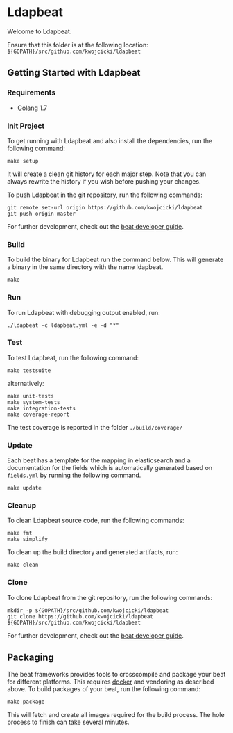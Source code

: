 # Ldapbeat

Welcome to Ldapbeat.

Ensure that this folder is at the following location:
`${GOPATH}/src/github.com/kwojcicki/ldapbeat`

## Getting Started with Ldapbeat

### Requirements

* [Golang](https://golang.org/dl/) 1.7

### Init Project
To get running with Ldapbeat and also install the
dependencies, run the following command:

```
make setup
```

It will create a clean git history for each major step. Note that you can always rewrite the history if you wish before pushing your changes.

To push Ldapbeat in the git repository, run the following commands:

```
git remote set-url origin https://github.com/kwojcicki/ldapbeat
git push origin master
```

For further development, check out the [beat developer guide](https://www.elastic.co/guide/en/beats/libbeat/current/new-beat.html).

### Build

To build the binary for Ldapbeat run the command below. This will generate a binary
in the same directory with the name ldapbeat.

```
make
```


### Run

To run Ldapbeat with debugging output enabled, run:

```
./ldapbeat -c ldapbeat.yml -e -d "*"
```


### Test

To test Ldapbeat, run the following command:

```
make testsuite
```

alternatively:
```
make unit-tests
make system-tests
make integration-tests
make coverage-report
```

The test coverage is reported in the folder `./build/coverage/`

### Update

Each beat has a template for the mapping in elasticsearch and a documentation for the fields
which is automatically generated based on `fields.yml` by running the following command.

```
make update
```


### Cleanup

To clean  Ldapbeat source code, run the following commands:

```
make fmt
make simplify
```

To clean up the build directory and generated artifacts, run:

```
make clean
```


### Clone

To clone Ldapbeat from the git repository, run the following commands:

```
mkdir -p ${GOPATH}/src/github.com/kwojcicki/ldapbeat
git clone https://github.com/kwojcicki/ldapbeat ${GOPATH}/src/github.com/kwojcicki/ldapbeat
```


For further development, check out the [beat developer guide](https://www.elastic.co/guide/en/beats/libbeat/current/new-beat.html).


## Packaging

The beat frameworks provides tools to crosscompile and package your beat for different platforms. This requires [docker](https://www.docker.com/) and vendoring as described above. To build packages of your beat, run the following command:

```
make package
```

This will fetch and create all images required for the build process. The hole process to finish can take several minutes.
